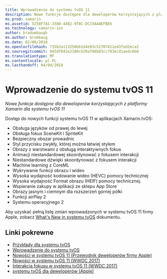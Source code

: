 ```yaml
---
title: Wprowadzenie do systemu tvOS 11
description: Nowe funkcje dostępne dla deweloperów korzystających z platformy Xamarin dla systemu tvOS 11
ms.prod: xamarin
ms.assetid: 5258F7A1-3388-4482-978C-DC33AAAEFBE6
ms.technology: xamarin-ios
author: bradumbaugh
ms.author: brumbaug
ms.date: 02/08/2018
ms.openlocfilehash: 735b2a113256b61d4e93c52707411e43fed2eca2
ms.sourcegitcommit: 945df041e2180cb20af08b83cc703ecd1aedc6b0
ms.translationtype: MT
ms.contentlocale: pl-PL
ms.lasthandoff: 04/04/2018
---
```

# <a name="introduction-to-tvos-11"></a>Wprowadzenie do systemu tvOS 11

_Nowe funkcje dostępne dla deweloperów korzystających z platformy Xamarin dla systemu tvOS 11_

Dostęp do nowych funkcji systemu tvOS 11 w aplikacjach Xamarin.tvOS:

- Obsługa języków od prawej do lewej 
- Obsługa fokus SceneKit i SpriteKit
- Bezpieczny obszar prowadnic 
- Styl przycisku zwykły, której można łatwiej stylem
- Obrazy z warstwami z obsługą interaktywnych fokus
- Animacji niestandardowej skoordynować z fokusem interakcji
- Niestandardowe dźwięki skoordynować z fokusem interakcji
- Machine learning z CoreML
- Wykrywanie funkcji obrazu i wideo
- Wysoka wydajność kodowanie wideo (HEVC) pomocy technicznej
- Wysoka wydajność Format obrazu (HEIF) pomocy technicznej.
- Wspieranie zakupy w aplikacji ze sklepu App Store
- Obrazy jasnym i ciemnym dla rozszerzeń górnej półki
- Funkcji airPlay 2
- Systemu operacyjnego 2

Aby uzyskać pełną listę zmian wprowadzonych w systemu tvOS 11 firmy Apple, zobacz [What's New in systemu tvOS](https://developer.apple.com/library/content/releasenotes/General/WhatsNewinTVOS/Articles/tvOS_11_0.html) dokumentu.



## <a name="related-links"></a>Linki pokrewne

- [Przykłady dla systemu tvOS](https://developer.xamarin.com/samples/tvos/all/)
- [Wprowadzenie do systemu tvOS](~/ios/tvos/index.md)
- [Nowości w systemu tvOS 11 (Przewodnik deweloperów firmy Apple)](https://developer.apple.com/library/content/releasenotes/General/WhatsNewinTVOS/Articles/tvOS_11_0.html)
- [Nowości w systemu tvOS 11 (WWDC 2017)](https://developer.apple.com/videos/play/wwdc2017/209/)
- [Interakcja fokusu w systemu tvOS 11 (WWDC 2017)](https://developer.apple.com/videos/play/wwdc2017/224/)
- [systemu tvOS dla deweloperów (Apple)](https://developer.apple.com/tvos/)
